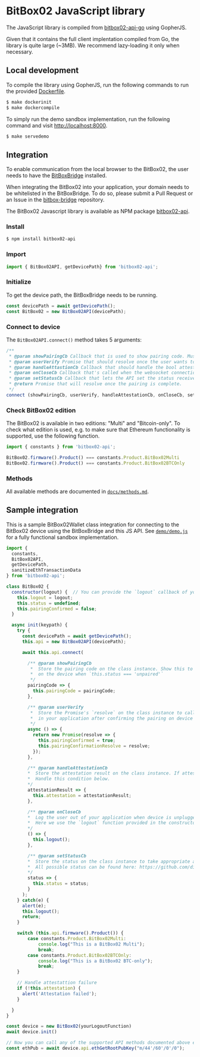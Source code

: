 # BitBox02 JavaScript library

The JavaScript library is compiled from
[bitbox02-api-go](https://github.com/digitalbitbox/bitbox02-api-go) using GopherJS.

Given that it contains the full client implentation compiled from Go, the library is quite large (~3MB).
We recommend lazy-loading it only when necessary.

## Local development

To compile the library using GopherJS, run the following commands to run the provided [Dockerfile](Dockerfile).

```sh
$ make dockerinit
$ make dockercompile
```

To simply run the demo sandbox implementation, run the following command and visit <http://localhost:8000>.

```sh
$ make servedemo
```

## Integration

To enable communication from the local browser to the BitBox02, the user needs to have the [BitBoxBridge](https://github.com/digitalbitbox/bitbox-bridge) installed.

When integrating the BitBox02 into your application, your domain needs to be whitelisted in the BitBoxBridge.
To do so, please submit a Pull Request or an Issue in the [bitbox-bridge](https://github.com/digitalbitbox/bitbox-bridge) repository.

The BitBox02 Javascript library is available as NPM package [bitbox02-api](https://www.npmjs.com/package/bitbox02-api).

### Install

```sh
$ npm install bitbox02-api
```

### Import

```javascript
import { BitBox02API, getDevicePath} from 'bitbox02-api';
```

### Initialize

To get the device path, the BitBoxBridge needs to be running.

```javascript
const devicePath = await getDevicePath();
const BitBox02 = new BitBox02API(devicePath);
```

### Connect to device

The `BitBox02API.connect()` method takes 5 arguments:

```javascript
/**
 * @param showPairingCb Callback that is used to show pairing code. Must not block.
 * @param userVerify Promise that should resolve once the user wants to continue.
 * @param handleAttastionCb Callback that should handle the bool attestation result. Must not block.
 * @param onCloseCb Callback that's called when the websocket connection is closed.
 * @param setStatusCb Callback that lets the API set the status received from the device.
 * @return Promise that will resolve once the pairing is complete.
 */
connect (showPairingCb, userVerify, handleAttestationCb, onCloseCb, setStatusCb)
```

### Check BitBox02 edition

The BitBox02 is available in two editions: "Multi" and "Bitcoin-only".
To check what edition is used, e.g. to make sure that Ethereum functionality is supported, use the following function.

```javascript
import { constants } from 'bitbox02-api';

BitBox02.firmware().Product() === constants.Product.BitBox02Multi
BitBox02.firmware().Product() === constants.Product.BitBox02BTCOnly
```

### Methods

All available methods are documented in [`docs/methods.md`](docs/methods.md).

## Sample integration

This is a sample BitBox02Wallet class integration for connecting to the BitBox02 device using the BitBoxBridge and this JS API.
See [`demo/demo.js`](demo/demo.js) for a fully functional sandbox implementation.

```javascript
import {
  constants,
  BitBox02API,
  getDevicePath,
  sanitizeEthTransactionData
} from 'bitbox02-api';

class BitBox02 {
  constructor(logout) {  // You can provide the `logout` callback of your application in the constructor
    this.logout = logout;
    this.status = undefined;
    this.pairingConfirmed = false;
  }

  async init(keypath) {
    try {
      const devicePath = await getDevicePath();
      this.api = new BitBox02API(devicePath);

      await this.api.connect(

        /** @param showPairingCb
         *  Store the pairing code on the class instance. Show this to the user to compare with code
         *  on the device when `this.status === 'unpaired'`
         */
        pairingCode => {
          this.pairingCode = pairingCode;
        },

        /** @param userVerify
         *  Store the Promise's `resolve` on the class instance to call when the user clicks the corresponding button
         *  in your application after confirming the pairing on device
         */
        async () => {
          return new Promise(resolve => {
            this.pairingConfirmed = true;
            this.pairingConfirmationResolve = resolve;
          });
        },

        /** @param handleAttestationCb
        *  Store the attestation result on the class instance. If attestation fails, the user might have a fake device.
        *  Handle this condition below.
        */
        attestationResult => {
          this.attestation = attestationResult;
        },

        /** @param onCloseCb
        *  Log the user out of your application when device is unplugged/the websocket closes.
        *  Here we use the `logout` function provided in the constructor as the callback.
        */
        () => {
          this.logout();
        },

        /** @param setStatusCb
        *  Store the status on the class instance to take appropriate actions based on status.
        *  All possible status can be found here: https://github.com/digitalbitbox/bitbox02-api-go/blob/master/api/firmware/status.go
        */
        status => {
          this.status = status;
        }
      );
    } catch(e) {
      alert(e);
      this.logout();
      return;
    }

    switch (this.api.firmware().Product()) {
        case constants.Product.BitBox02Multi:
            console.log("This is a BitBox02 Multi");
            break;
        case constants.Product.BitBox02BTCOnly:
            console.log("This is a BitBox02 BTC-only");
            break;
    }

    // Handle attestattion failure
    if (!this.attestation) {
      alert('Attestation failed');
    }

  }
}

const device = new BitBox02(yourLogoutFunction)
await device.init()

// Now you can call any of the supported API methods documented above e.g.:
const ethPub = await device.api.ethGetRootPubKey("m/44'/60'/0'/0");

```
